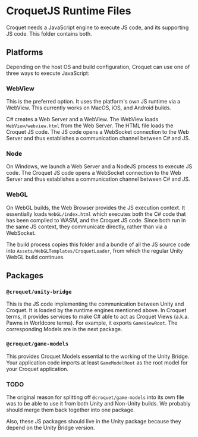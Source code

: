 # CroquetJS Runtime Files

Croquet needs a JavaScript engine to execute JS code, and its supporting JS code. This folder contains both.

## Platforms

Depending on the host OS and build configuration, Croquet can use one of three ways to execute JavaScript:

### WebView

This is the preferred option. It uses the platform's own JS runtime via a WebView. This currently works on MacOS, iOS, and Android builds.

C# creates a Web Server and a WebView. The WebView loads `WebView/webview.html` from the Web Server. The HTML file loads the Croquet JS code. The JS code opens a WebSocket connection to the Web Server and thus establishes a communication channel between C# and JS.

### Node

On Windows, we launch a Web Server and a NodeJS process to execute JS code. The Croquet JS code opens a WebSocket connection to the Web Server and thus establishes a communication channel between C# and JS.

### WebGL

On WebGL builds, the Web Browser provides the JS execution context. It essentially loads `WebGL/index.html` which executes both the C# code that has been compiled to WASM, and the Croquet JS code. Since both run in the same JS context, they communicate directly, rather than via a WebSocket.

The build process copies this folder and a bundle of all the JS source code into `Assets/WebGLTemplates/CroquetLoader`, from which the regular Unity WebGL build continues.

## Packages

### `@croquet/unity-bridge`

This is the JS code implementing the communication between Unity and Croquet. It is loaded by the runtime engines mentioned above. In Croquet terms, it provides services to make C# able to act as Croquet Views (a.k.a. Pawns in Worldcore terms). For example, it exports `GameViewRoot`. The corresponding Models are in the next package.

### `@croquet/game-models`

This provides Croquet Models essential to the working of the Unity Bridge. Your application code imports at least `GameModelRoot` as the root model for your Croquet application.

### TODO

The original reason for splitting off `@croquet/game-models` into its own file was to be able to use it from both Unity and Non-Unity builds. We probably should merge them back together into one package.

Also, these JS packages should live in the Unity package because they depend on the Unity Bridge version.
